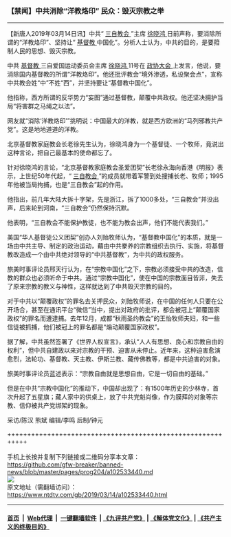 ### 【禁闻】中共消除“洋教烙印” 民众：毁灭宗教之举
------------------------

<div class="post_content" itemprop="articleBody">
 <p>
  【新唐人2019年03月14日讯】中共“
  <a href="https://www.ntdtv.com/gb/三自教会.htm">
   三自教会
  </a>
  ”主席
  <a href="https://www.ntdtv.com/gb/徐晓鸿.htm">
   徐晓鸿
  </a>
  日前声称，要消除所谓的“洋教烙印”、坚持让“
  <a href="https://www.ntdtv.com/gb/基督教.htm">
   基督教
  </a>
  中国化”。分析人士认为，中共的目的，是要箝制人民的思想、毁灭宗教。
 </p>
 <p>
  中共
  <a href="https://www.ntdtv.com/gb/基督教.htm">
   基督教
  </a>
  三自爱国运动委员会主席
  <a href="https://www.ntdtv.com/gb/徐晓鸿.htm">
   徐晓鸿
  </a>
  11号在
  <a href="https://www.ntdtv.com/gb/政协大会.htm">
   政协大会
  </a>
  上发言，他说，要消除国内基督教的所谓“洋教烙印”。他还批评教会“境外渗透，私设聚会点”，宣称中共教会姓“中”不姓“西”，并坚持要让“基督教中国化”。
 </p>
 <p>
  他指称，西方所谓的反华势力“妄图”通过基督教，颠覆中共政权。他还坚决拥护当局“将害群之马绳之以法”。
 </p>
 <p>
  网友就“消除‘洋教烙印’”挑明说：中国最大的洋教，就是西方欧洲的“马列邪教共产党”。这是地地道道的洋教。
 </p>
 <p>
  北京基督教家庭教会长老徐先生认为，徐晓鸿身为一个基督徒、一个牧师，竟说出这种言论，把自己最基本的使命都忘了。
 </p>
 <p>
  针对徐晓鸿的言论，“北京基督教家庭教会圣爱团契”长老徐永海向香港《明报》表示，上世纪50年代起，“
  <a href="https://www.ntdtv.com/gb/三自教会.htm">
   三自教会
  </a>
  ”的成员就带着军警到处搜捕长老、牧师；1995年他被当局拘捕，也是“三自教会”起的作用。
 </p>
 <p>
  他指出，前几年大陆大拆十字架，先是浙江，拆了1000多处，“三自教会”并没出声，后来轮到河南，“三自教会”仍然保持沉默。
 </p>
 <p>
  他表明，“三自教会不能保护教徒，也不能为教会出声，他们不能代表我们。”
 </p>
 <p>
  美国“华人基督徒公义团契”创办人刘贻牧师认为，“基督教中国化”的本质，就是一场由中共主导、制定的政治运动，藉由中共豢养的宗教组织去执行、实施，将基督教改造成一个由中共绝对领导的“中共基督教”，为中共的政权服务。
 </p>
 <p>
  旅美时事评论员邢天行认为，在“宗教中国化”之下，宗教必须接受中共的改造，信教的群众也必须听命于中共。通过“宗教中国化”，使在中国的宗教面目皆非，失去了原来宗教的教义与神性，这样就达到了中共毁灭宗教的目的。
 </p>
 <p>
  对于中共以“颠覆政权”的罪名去关押民众，刘贻牧师说，在中国的任何人只要在公开场合，甚至在通讯平台“微信”当中，提出对政府的批评，都会被冠上“颠覆国家政权”的罪名而遭逮捕。去年12月，成都“秋雨圣约教会”的王怡牧师夫妇，和一些信徒被抓捕，他们被冠上的罪名都是“煽动颠覆国家政权”。
 </p>
 <p>
  据了解，中共虽然签署了《世界人权宣言》，承认“人人有思想、良心和宗教自由的权利”，但中共自建政以来对宗教的干预、迫害从未停止。近年来，这种迫害愈演愈烈，法轮功、基督教、天主教、伊斯兰教、藏传佛教等，都是中共迫害的对象。
 </p>
 <p>
  旅美时事评论员蓝述表示：“宗教自由就是思想自由，它是一切自由的基础。”
 </p>
 <p>
  但是在中共“宗教中国化”的推动下，中国却出现了：有1500年历史的少林寺，首次升起了五星旗；藏人家中的供桌上，放了中共党魁肖像，作为膜拜的对象等宗教、信仰被共产党绑架的现象。
 </p>
 <p>
  采访/陈汉 熊斌 编辑/李鸣 后制/钟元
 </p>
 <div class="single_ad">
 </div>
</div>

+++++++++++++++++++++++++++++++++++++++++++++++++++++++++++<br/><br/>
手机上长按并复制下列链接或二维码分享本文章：<br/>
https://github.com/gfw-breaker/banned-news/blob/master/pages/prog204/a102533440.md <br/>
<a href='https://github.com/gfw-breaker/banned-news/blob/master/pages/prog204/a102533440.md'><img src='https://github.com/gfw-breaker/banned-news/blob/master/pages/prog204/a102533440.md.png'/></a> <br/>
原文地址（需翻墙访问）：https://www.ntdtv.com/gb/2019/03/14/a102533440.html


------------------------
#### [首页](https://github.com/gfw-breaker/banned-news/blob/master/README.md) &nbsp;|&nbsp; [Web代理](https://github.com/labour-camp/helloworld) &nbsp;|&nbsp; [一键翻墙软件](https://github.com/gfw-breaker/nogfw/blob/master/README.md) &nbsp;| [《九评共产党》](https://github.com/gfw-breaker/9ping.md/blob/master/README.md#九评之一评共产党是什么) | [《解体党文化》](https://github.com/gfw-breaker/jtdwh.md/blob/master/README.md) | [《共产主义的终极目的》](https://github.com/gfw-breaker/gczydzjmd.md/blob/master/README.md)

